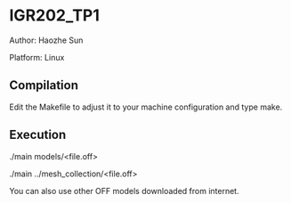 # IGR202_TP1

Author: Haozhe Sun

Platform: Linux

Compilation
-----------
Edit the Makefile to adjust it to your machine configuration and type make.

Execution
---------
./main models/<file.off>  

./main ../mesh_collection/<file.off>

You can also use other OFF models downloaded from internet. 
